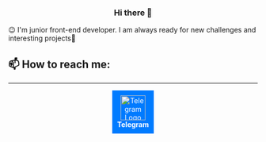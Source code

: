 <p align="center">
  <h3 align="center">Hi there 👋</h3>
</p>

 😉 I'm junior front-end developer. I am always ready for new challenges and interesting projects💪

 ## 📫 How to reach me:
 ---
<p align="center">
  <a href="https://t.me/your_telegram_channel">
    <img src="https://simpleicons.org/icons/telegram.svg" alt="Telegram Logo" width="50" height="50">
    <br>
    <strong>Telegram</strong>
  </a>
</p>

<style>
  p a {
    display: inline-block;
    padding: 10px;
    background-color: #007BFF;
    text-decoration: none;
    color: white;
  }
</style>









<!--
**Basiuk-Ivan/Basiuk-Ivan** is a ✨ _special_ ✨ repository because its `README.md` (this file) appears on your GitHub profile.

Here are some ideas to get you started:

- 🔭 I’m currently working on ...
- 🌱 I’m currently learning ...
- 👯 I’m looking to collaborate on ...
- 🤔 I’m looking for help with ...
- 💬 Ask me about ...
- 📫 How to reach me: ...
- 😄 Pronouns: ...
- ⚡ Fun fact: ...
-->
